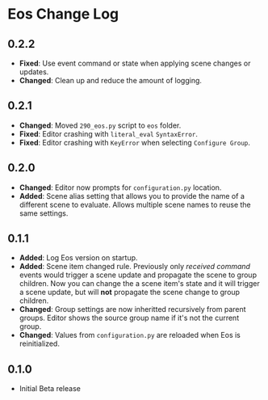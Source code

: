 # Eos Change Log

## 0.2.2

* __Fixed__: Use event command or state when applying scene changes or updates.
* __Changed__: Clean up and reduce the amount of logging.

## 0.2.1

* __Changed__: Moved `290_eos.py` script to `eos` folder.
* __Fixed__: Editor crashing with `literal_eval` `SyntaxError`.
* __Fixed__: Editor crashing with `KeyError` when selecting `Configure Group`.

## 0.2.0

* __Changed__: Editor now prompts for `configuration.py` location.
* __Added__: Scene alias setting that allows you to provide the name of a
  different scene to evaluate. Allows multiple scene names to reuse the same
  settings.

## 0.1.1

* __Added__: Log Eos version on startup.
* __Added__: Scene item changed rule. Previously only *received command* events
  would trigger a scene update and propagate the scene to group children. Now
  you can change the a scene item's state and it will trigger a scene update,
  but will **not** propagate the scene change to group children.
* __Changed__: Group settings are now inheritted recursively from parent
  groups. Editor shows the source group name if it's not the current group.
* __Changed__: Values from `configuration.py` are reloaded when Eos is
  reinitialized.

## 0.1.0

* Initial Beta release
